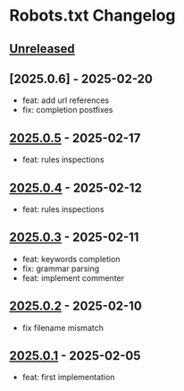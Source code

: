 <!-- Keep a Changelog guide -> https://keepachangelog.com -->

# Robots.txt Changelog

## [Unreleased]

## [2025.0.6] - 2025-02-20

- feat: add url references
- fix: completion postfixes

## [2025.0.5] - 2025-02-17

- feat: rules inspections

## [2025.0.4] - 2025-02-12

- feat: rules inspections

## [2025.0.3] - 2025-02-11

- feat: keywords completion
- fix: grammar parsing
- feat: implement commenter

## [2025.0.2] - 2025-02-10

- fix filename mismatch

## [2025.0.1] - 2025-02-05

- feat: first implementation

[Unreleased]: https://github.com/xepozz/robots-txt-plugin/compare/v2025.0.5...HEAD

[2025.0.5]: https://github.com/xepozz/robots-txt-plugin/compare/v2025.0.4...v2025.0.5

[2025.0.4]: https://github.com/xepozz/robots-txt-plugin/compare/v2025.0.3...v2025.0.4

[2025.0.3]: https://github.com/xepozz/robots-txt-plugin/compare/v2025.0.2...v2025.0.3

[2025.0.2]: https://github.com/xepozz/robots-txt-plugin/compare/v2025.0.1...v2025.0.2

[2025.0.1]: https://github.com/xepozz/robots-txt-plugin/commits/v2025.0.1
